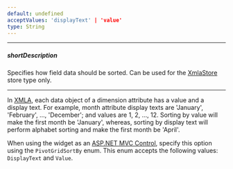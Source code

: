 ```yaml
---
default: undefined
acceptValues: 'displayText' | 'value'
type: String
---
```

---
##### shortDescription
Specifies how field data should be sorted. Can be used for the [XmlaStore](/api-reference/30%20Data%20Layer/XmlaStore '/Documentation/ApiReference/Data_Layer/XmlaStore/') store type only.

---
In [XMLA](/api-reference/30%20Data%20Layer/XmlaStore '/Documentation/ApiReference/Data_Layer/XmlaStore/'), each data object of a dimension attribute has a value and a display text. For example, month attribute display texts are 'January', 'February', ..., 'December'; and values are 1, 2, ..., 12. Sorting by value will make the first month be 'January', whereas, sorting by display text will perform alphabet sorting and make the first month be 'April'.

When using the widget as an [ASP.NET MVC Control](/concepts/35%20ASP.NET%20MVC%20Controls/20%20Fundamentals '/Documentation/Guide/ASP.NET_MVC_Controls/Fundamentals/'), specify this option using the `PivotGridSortBy` enum. This enum accepts the following values: `DisplayText` and `Value`.